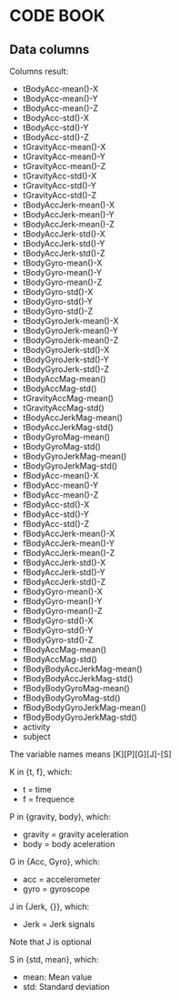 # CODE BOOK
## Data columns

Columns result:

* tBodyAcc-mean()-X          
* tBodyAcc-mean()-Y          
* tBodyAcc-mean()-Z          
* tBodyAcc-std()-X           
* tBodyAcc-std()-Y           
* tBodyAcc-std()-Z           
* tGravityAcc-mean()-X       
* tGravityAcc-mean()-Y       
* tGravityAcc-mean()-Z       
* tGravityAcc-std()-X        
* tGravityAcc-std()-Y        
* tGravityAcc-std()-Z        
* tBodyAccJerk-mean()-X      
* tBodyAccJerk-mean()-Y      
* tBodyAccJerk-mean()-Z      
* tBodyAccJerk-std()-X       
* tBodyAccJerk-std()-Y       
* tBodyAccJerk-std()-Z       
* tBodyGyro-mean()-X         
* tBodyGyro-mean()-Y         
* tBodyGyro-mean()-Z         
* tBodyGyro-std()-X          
* tBodyGyro-std()-Y          
* tBodyGyro-std()-Z          
* tBodyGyroJerk-mean()-X     
* tBodyGyroJerk-mean()-Y     
* tBodyGyroJerk-mean()-Z     
* tBodyGyroJerk-std()-X      
* tBodyGyroJerk-std()-Y      
* tBodyGyroJerk-std()-Z      
* tBodyAccMag-mean()         
* tBodyAccMag-std()          
* tGravityAccMag-mean()      
* tGravityAccMag-std()       
* tBodyAccJerkMag-mean()     
* tBodyAccJerkMag-std()      
* tBodyGyroMag-mean()        
* tBodyGyroMag-std()         
* tBodyGyroJerkMag-mean()    
* tBodyGyroJerkMag-std()     
* fBodyAcc-mean()-X          
* fBodyAcc-mean()-Y          
* fBodyAcc-mean()-Z          
* fBodyAcc-std()-X           
* fBodyAcc-std()-Y           
* fBodyAcc-std()-Z           
* fBodyAccJerk-mean()-X      
* fBodyAccJerk-mean()-Y      
* fBodyAccJerk-mean()-Z      
* fBodyAccJerk-std()-X       
* fBodyAccJerk-std()-Y       
* fBodyAccJerk-std()-Z       
* fBodyGyro-mean()-X         
* fBodyGyro-mean()-Y         
* fBodyGyro-mean()-Z         
* fBodyGyro-std()-X          
* fBodyGyro-std()-Y          
* fBodyGyro-std()-Z          
* fBodyAccMag-mean()         
* fBodyAccMag-std()          
* fBodyBodyAccJerkMag-mean() 
* fBodyBodyAccJerkMag-std()  
* fBodyBodyGyroMag-mean()    
* fBodyBodyGyroMag-std()     
* fBodyBodyGyroJerkMag-mean()
* fBodyBodyGyroJerkMag-std() 
* activity                   
* subject                    

The variable names means [K][P][G][J]-[S]

K in {t, f}, which:

* t = time
* f = frequence

P in {gravity, body}, which:

* gravity = gravity aceleration 
* body = body aceleration

G in {Acc, Gyro}, which:

* acc = accelerometer
* gyro = gyroscope

J in {Jerk, {}}, which:

* Jerk = Jerk signals

Note that J is optional

S in {std, mean}, which:

* mean: Mean value
* std: Standard deviation